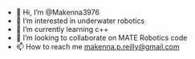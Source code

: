 - 👋 Hi, I’m @Makenna3976
- 👀 I’m interested in underwater robotics
- 🌱 I’m currently learning c++
- 💞️ I’m looking to collaborate on MATE Robotics code
- 📫 How to reach me makenna.p.reilly@gmail.com

<!---
Makenna3976/Makenna3976 is a ✨ special ✨ repository because its `README.md` (this file) appears on your GitHub profile.
You can click the Preview link to take a look at your changes.
--->
